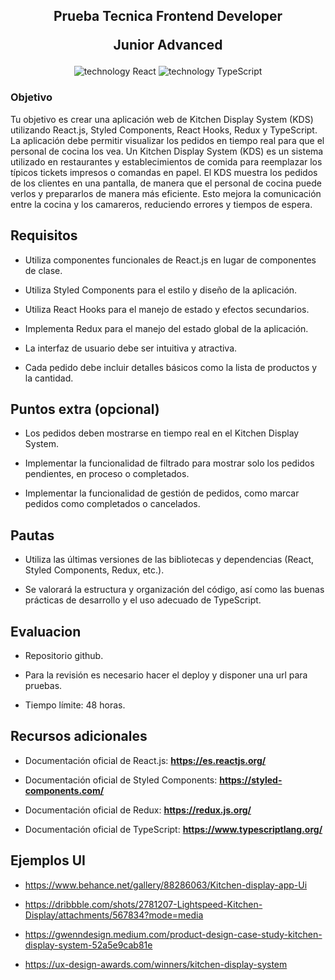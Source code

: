 <h2 align="center">
    <p>Prueba Tecnica Frontend Developer</p>
    <p>Junior Advanced</p>
</h2>

<div align="center">
    <img src="https://img.shields.io/badge/React-149ECA?logo=React&logoColor=fff" alt="technology React"/>
    <img src="https://img.shields.io/badge/TypeScript-007EC6?logo=TypeScript&logoColor=fff" alt="technology TypeScript"/>
</div>

### Objetivo

Tu objetivo es crear una aplicación web de Kitchen Display System (KDS) utilizando React.js, Styled Components, React Hooks, Redux y TypeScript. La aplicación debe permitir visualizar los pedidos en tiempo real para que el personal de cocina los vea.
Un Kitchen Display System (KDS) es un sistema utilizado en restaurantes y establecimientos de comida para reemplazar los típicos tickets impresos o comandas en papel. El KDS muestra los pedidos de los clientes en una pantalla, de manera que el personal de cocina puede verlos y prepararlos de manera más eficiente. Esto mejora la comunicación entre la cocina y los camareros, reduciendo errores y tiempos de espera.

## Requisitos

- Utiliza componentes funcionales de React.js en lugar de componentes de clase.

- Utiliza Styled Components para el estilo y diseño de la aplicación.

- Utiliza React Hooks para el manejo de estado y efectos secundarios.

- Implementa Redux para el manejo del estado global de la aplicación.

- La interfaz de usuario debe ser intuitiva y atractiva.

- Cada pedido debe incluir detalles básicos como la lista de productos y la cantidad.

## Puntos extra (opcional)

- Los pedidos deben mostrarse en tiempo real en el Kitchen Display System.

- Implementar la funcionalidad de filtrado para mostrar solo los pedidos pendientes, en proceso o completados.

- Implementar la funcionalidad de gestión de pedidos, como marcar pedidos como completados o cancelados.

## Pautas

- Utiliza las últimas versiones de las bibliotecas y dependencias (React, Styled Components, Redux, etc.).

- Se valorará la estructura y organización del código, así como las buenas prácticas de desarrollo y el uso adecuado de TypeScript.

## Evaluacion

- Repositorio github.

- Para la revisión es necesario hacer el deploy y disponer una url para pruebas.

- Tiempo límite: 48 horas.

## Recursos adicionales

- Documentación oficial de React.js: **https://es.reactjs.org/**

- Documentación oficial de Styled Components: **https://styled-components.com/**

- Documentación oficial de Redux: **https://redux.js.org/**

- Documentación oficial de TypeScript: **https://www.typescriptlang.org/**

## Ejemplos UI

- https://www.behance.net/gallery/88286063/Kitchen-display-app-Ui

- https://dribbble.com/shots/2781207-Lightspeed-Kitchen-Display/attachments/567834?mode=media

- https://gwenndesign.medium.com/product-design-case-study-kitchen-display-system-52a5e9cab81e

- https://ux-design-awards.com/winners/kitchen-display-system

